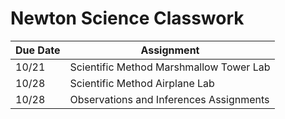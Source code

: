 # Newton Science Classwork

| Due Date | Assignment |
| -------- | ---------- |
| 10/21| Scientific Method Marshmallow Tower Lab |
| 10/28 | Scientific Method Airplane Lab |
| 10/28 | Observations and Inferences Assignments |
